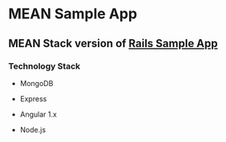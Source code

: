 # MEAN Sample App

## MEAN Stack version of [Rails Sample App](https://bitbucket.org/railstutorial/sample_app_4th_ed/src/master/)

### Technology Stack

* MongoDB

* Express

* Angular 1.x

* Node.js
